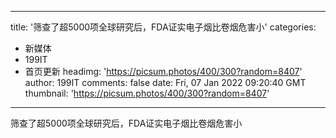 
---
title: '筛查了超5000项全球研究后，FDA证实电子烟比卷烟危害小'
categories: 
 - 新媒体
 - 199IT
 - 首页更新
headimg: 'https://picsum.photos/400/300?random=8407'
author: 199IT
comments: false
date: Fri, 07 Jan 2022 09:20:40 GMT
thumbnail: 'https://picsum.photos/400/300?random=8407'
---

<div>   
筛查了超5000项全球研究后，FDA证实电子烟比卷烟危害小  
</div>
            